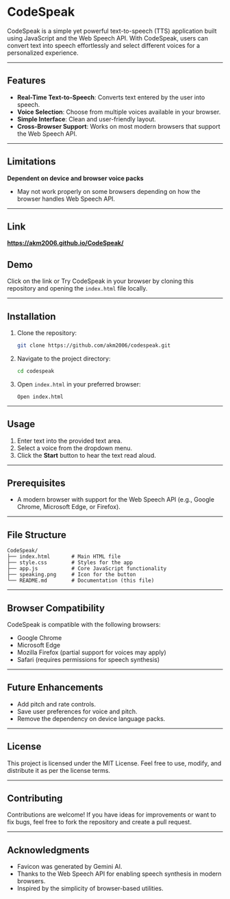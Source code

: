 # CodeSpeak

CodeSpeak is a simple yet powerful text-to-speech (TTS) application built using JavaScript and the Web Speech API. With CodeSpeak, users can convert text into speech effortlessly and select different voices for a personalized experience.

---

## Features

- **Real-Time Text-to-Speech**: Converts text entered by the user into speech.
- **Voice Selection**: Choose from multiple voices available in your browser.
- **Simple Interface**: Clean and user-friendly layout.
- **Cross-Browser Support**: Works on most modern browsers that support the Web Speech API.

---
## Limitations

**Dependent on device and browser voice packs**
- May not work properly on some browsers depending on how the browser handles Web Speech API.

---

## Link
**https://akm2006.github.io/CodeSpeak/**

## Demo

Click on the link or Try CodeSpeak in your browser by cloning this repository and opening the `index.html` file locally.

---

## Installation

1. Clone the repository:
   ```bash
   git clone https://github.com/akm2006/codespeak.git
   ```

2. Navigate to the project directory:
   ```bash
   cd codespeak
   ```

3. Open `index.html` in your preferred browser:
   ```
   Open index.html
   ```

---

## Usage

1. Enter text into the provided text area.
2. Select a voice from the dropdown menu.
3. Click the **Start** button to hear the text read aloud.

---

## Prerequisites

- A modern browser with support for the Web Speech API (e.g., Google Chrome, Microsoft Edge, or Firefox).

---

## File Structure

```
CodeSpeak/
├── index.html       # Main HTML file
├── style.css        # Styles for the app
├── app.js           # Core JavaScript functionality
├── speaking.png     # Icon for the button
└── README.md        # Documentation (this file)
```

---

## Browser Compatibility

CodeSpeak is compatible with the following browsers:

- Google Chrome
- Microsoft Edge
- Mozilla Firefox (partial support for voices may apply)
- Safari (requires permissions for speech synthesis)

---

## Future Enhancements

- Add pitch and rate controls.
- Save user preferences for voice and pitch.
- Remove the dependency on device language packs.

---

## License

This project is licensed under the MIT License. Feel free to use, modify, and distribute it as per the license terms.

---

## Contributing

Contributions are welcome! If you have ideas for improvements or want to fix bugs, feel free to fork the repository and create a pull request.

---


## Acknowledgments
- Favicon was generated by Gemini AI.
- Thanks to the Web Speech API for enabling speech synthesis in modern browsers.
- Inspired by the simplicity of browser-based utilities.
